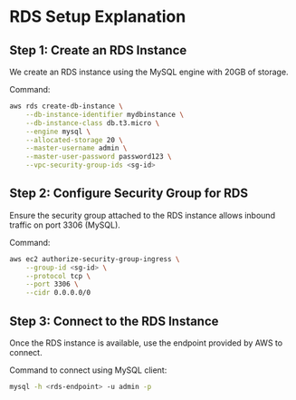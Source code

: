 
# RDS Setup Explanation

## Step 1: Create an RDS Instance
We create an RDS instance using the MySQL engine with 20GB of storage.

Command:
```bash
aws rds create-db-instance \
    --db-instance-identifier mydbinstance \
    --db-instance-class db.t3.micro \
    --engine mysql \
    --allocated-storage 20 \
    --master-username admin \
    --master-user-password password123 \
    --vpc-security-group-ids <sg-id>
```

## Step 2: Configure Security Group for RDS
Ensure the security group attached to the RDS instance allows inbound traffic on port 3306 (MySQL).

Command:
```bash
aws ec2 authorize-security-group-ingress \
    --group-id <sg-id> \
    --protocol tcp \
    --port 3306 \
    --cidr 0.0.0.0/0
```

## Step 3: Connect to the RDS Instance
Once the RDS instance is available, use the endpoint provided by AWS to connect.

Command to connect using MySQL client:
```bash
mysql -h <rds-endpoint> -u admin -p
```
